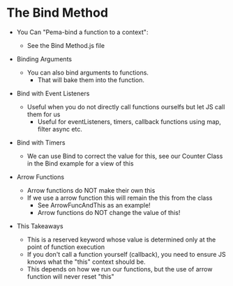 # The Bind Method

- You Can "Pema-bind a function to a context": 
    - See the Bind Method.js file

- Binding Arguments 
    - You can also bind arguments to functions. 
        - That will bake them into the function. 

- Bind with Event Listeners
    - Useful when you do not directly call functions ourselfs but let JS call them for us
        - Useful for eventListeners, timers, callback functions using map, filter async etc. 

- Bind with Timers 
    - We can use Bind to correct the value for this, see our Counter Class in the Bind example for a view of this 

- Arrow Functions
    - Arrow functions do NOT make their own this
    - If we use a arrow function this will remain the this from the class
        - See ArrowFuncAndThis as an example!
        - Arrow functions do NOT change the value of this! 

- This Takeaways
    - This is a reserved keyword whose value is determined only at the point of function execution
    - If you don't call a function yourself (callback), you need to ensure JS knows what the "this" context should be. 
    - This depends on how we run our functions, but the use of arrow function will never reset "this"